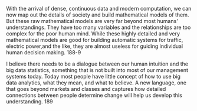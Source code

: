 With the arrival of dense, continuous data and modern computation, we can now map out the details of society and build mathematical models of them. But these raw mathematical models are very far beyond most humans' understandings. They have too many variables and the relationships are too complex for the poor human mind. While these highly detailed and very mathematical models are good for building automatic systems for traffic, electric power,and the like, they are almost useless for guiding individual human decision making. 188-9

I believe there needs to be a dialogue between our human intuition and the big data statistics, something that is not built into most of our management systems today. Today most people have little concept of how to use big data analytics, what they mean, and what to believe. A new language, one that goes beyond markets and classes and captures how detailed connections between people determine change will help us develop this understanding. 189
